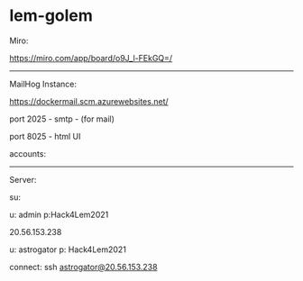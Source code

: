 # lem-golem


Miro:

https://miro.com/app/board/o9J_l-FEkGQ=/


____

MailHog Instance:

https://dockermail.scm.azurewebsites.net/

port 2025 - smtp - (for mail)

port 8025 - html UI

accounts:


____
Server:

su:

u: admin
p:Hack4Lem2021


20.56.153.238

u: astrogator
p: Hack4Lem2021

connect: ssh astrogator@20.56.153.238